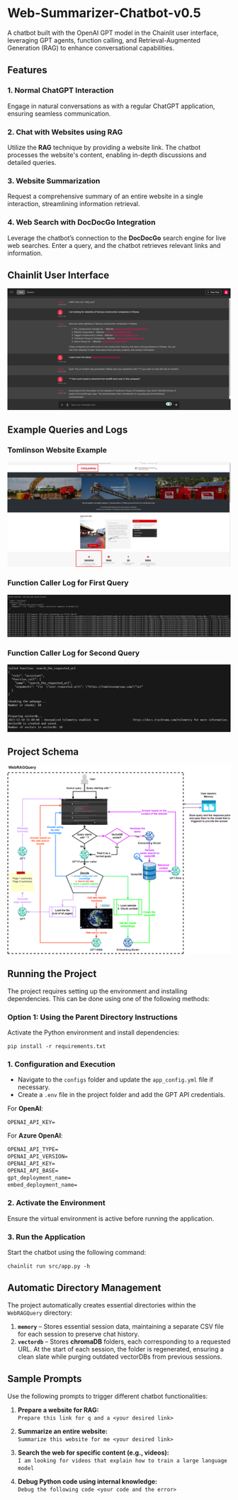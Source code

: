 # Web-Summarizer-Chatbot-v0.5

A chatbot built with the OpenAI GPT model in the Chainlit user interface, leveraging GPT agents, function calling, and Retrieval-Augmented Generation (RAG) to enhance conversational capabilities.

## Features

### **1. Normal ChatGPT Interaction**
Engage in natural conversations as with a regular ChatGPT application, ensuring seamless communication.

### **2. Chat with Websites using RAG**
Utilize the **RAG** technique by providing a website link. The chatbot processes the website's content, enabling in-depth discussions and detailed queries.

### **3. Website Summarization**
Request a comprehensive summary of an entire website in a single interaction, streamlining information retrieval.

### **4. Web Search with DocDocGo Integration**
Leverage the chatbot’s connection to the **DocDocGo** search engine for live web searches. Enter a query, and the chatbot retrieves relevant links and information.

## Chainlit User Interface
<div align="center">
  <img src="images/web_ui.png" alt="UI">
</div>

## Example Queries and Logs

### **Tomlinson Website Example**
<div align="center">
  <img src="images/website.png" alt="website">
</div>

### **Function Caller Log for First Query**
<div align="center">
  <img src="images/first_query_log.png" alt="first_query_log">
</div>

### **Function Caller Log for Second Query**
<div align="center">
  <img src="images/second_query_log.png" alt="second_query_log">
</div>

## Project Schema
<div align="center">
  <img src="images/WebRAGQuery-Schema.png" alt="Schema">
</div>

## Running the Project

The project requires setting up the environment and installing dependencies. This can be done using one of the following methods:

### **Option 1: Using the Parent Directory Instructions**
Activate the Python environment and install dependencies:

```
pip install -r requirements.txt
```

### **1. Configuration and Execution**
- Navigate to the `configs` folder and update the `app_config.yml` file if necessary.
- Create a `.env` file in the project folder and add the GPT API credentials.

For **OpenAI**:

```
OPENAI_API_KEY=
```

For **Azure OpenAI**:

```
OPENAI_API_TYPE=
OPENAI_API_VERSION=
OPENAI_API_KEY=
OPENAI_API_BASE=
gpt_deployment_name=
embed_deployment_name=
```

### **2. Activate the Environment**
Ensure the virtual environment is active before running the application.

### **3. Run the Application**
Start the chatbot using the following command:

```
chainlit run src/app.py -h
```

## Automatic Directory Management

The project automatically creates essential directories within the `WebRAGQuery` directory:

1. **`memory`** – Stores essential session data, maintaining a separate CSV file for each session to preserve chat history.
2. **`vectordb`** – Stores **chromaDB** folders, each corresponding to a requested URL. At the start of each session, the folder is regenerated, ensuring a clean slate while purging outdated vectorDBs from previous sessions.

## Sample Prompts

Use the following prompts to trigger different chatbot functionalities:

1. **Prepare a website for RAG:**  
   `Prepare this link for q and a <your desired link>`

2. **Summarize an entire website:**  
   `Summarize this website for me <your desired link>`

3. **Search the web for specific content (e.g., videos):**  
   `I am looking for videos that explain how to train a large language model`

4. **Debug Python code using internal knowledge:**  
   `Debug the following code <your code and the error>`
